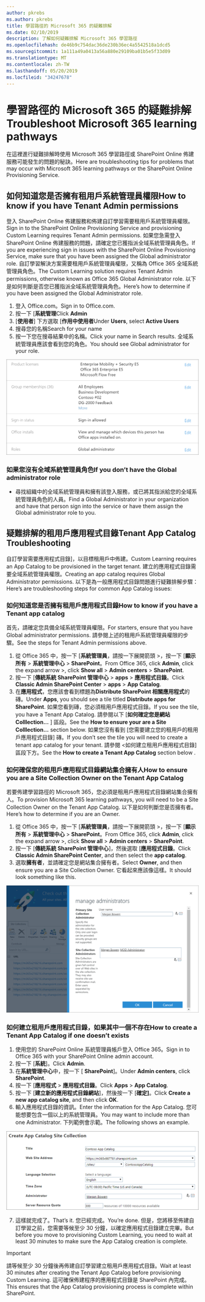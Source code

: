 ```yaml
---
author: pkrebs
ms.author: pkrebs
title: 學習路徑的 Microsoft 365 的疑難排解
ms.date: 02/10/2019
description: 了解如何疑難排解 Microsoft 365 學習路徑
ms.openlocfilehash: de46b9c754dac36de230b36ec4a5542518a1dcd5
ms.sourcegitcommit: 1a111a49a0413a56a880e29109ba01b5e5f33d09
ms.translationtype: MT
ms.contentlocale: zh-TW
ms.lasthandoff: 05/20/2019
ms.locfileid: "34247678"
---
```

# <a name="troubleshoot-microsoft-365-learning-pathways"></a><span data-ttu-id="b4a52-103">學習路徑的 Microsoft 365 的疑難排解</span><span class="sxs-lookup"><span data-stu-id="b4a52-103">Troubleshoot Microsoft 365 learning pathways</span></span>

<span data-ttu-id="b4a52-104">在這裡進行疑難排解時使用 Microsoft 365 學習路徑或 SharePoint Online 佈建服務可能發生的問題的秘訣。</span><span class="sxs-lookup"><span data-stu-id="b4a52-104">Here are troubleshooting tips for problems that may occur with Microsoft 365 learning pathways or the SharePoint Online Provisioning Service.</span></span>

## <a name="how-to-know-if-you-have-tenant-admin-permissions"></a><span data-ttu-id="b4a52-105">如何知道您是否擁有租用戶系統管理員權限</span><span class="sxs-lookup"><span data-stu-id="b4a52-105">How to know if you have Tenant Admin permissions</span></span>

<span data-ttu-id="b4a52-106">登入 SharePoint Online 佈建服務和佈建自訂學習需要租用戶系統管理員權限。</span><span class="sxs-lookup"><span data-stu-id="b4a52-106">Sign in to the SharePoint Online Provisioning Service and provisioning Custom Learning requires Tenant Admin permissions.</span></span> <span data-ttu-id="b4a52-107">如果您急需登入 SharePoint Online 佈建服務的問題，請確定您已獲指派全域系統管理員角色。</span><span class="sxs-lookup"><span data-stu-id="b4a52-107">If you are experiencing sign in issues with the SharePoint Online Provisioning Service, make sure that you have been assigned the Global administrator role.</span></span> <span data-ttu-id="b4a52-108">自訂學習解決方案需要租用戶系統管理員權限，又稱為 Office 365 全域系統管理員角色。</span><span class="sxs-lookup"><span data-stu-id="b4a52-108">The Custom Learning solution requires Tenant Admin permissions, otherwise known as Office 365 Global Administrator role.</span></span> <span data-ttu-id="b4a52-109">以下是如何判斷是否您已獲指派全域系統管理員角色。</span><span class="sxs-lookup"><span data-stu-id="b4a52-109">Here’s how to determine if you have been assigned the Global Administrator role.</span></span>

1.  <span data-ttu-id="b4a52-110">登入 Office.com。</span><span class="sxs-lookup"><span data-stu-id="b4a52-110">Sign in to Office.com.</span></span>
2.  <span data-ttu-id="b4a52-111">按一下 [**系統管理**</span><span class="sxs-lookup"><span data-stu-id="b4a52-111">Click **Admin**</span></span>
3.  <span data-ttu-id="b4a52-112">[**使用者**] 下方選取 [**作用中使用者**</span><span class="sxs-lookup"><span data-stu-id="b4a52-112">Under **Users**, select **Active Users**</span></span>
4.  <span data-ttu-id="b4a52-113">搜尋您的名稱</span><span class="sxs-lookup"><span data-stu-id="b4a52-113">Search for your name</span></span>
5.  <span data-ttu-id="b4a52-114">按一下您在搜尋結果中的名稱。</span><span class="sxs-lookup"><span data-stu-id="b4a52-114">Click your name in Search results.</span></span> <span data-ttu-id="b4a52-115">全域系統管理員應該會看到您的角色。</span><span class="sxs-lookup"><span data-stu-id="b4a52-115">You should see Global administrator for your role.</span></span>

![cg globaladminrole.png](media/cg-globaladminrole.png)

### <a name="if-you-dont-have-the-global-administrator-role"></a><span data-ttu-id="b4a52-117">如果您沒有全域系統管理員角色</span><span class="sxs-lookup"><span data-stu-id="b4a52-117">If you don’t have the Global administrator role</span></span>
- <span data-ttu-id="b4a52-118">尋找組織中的全域系統管理員和擁有該登入服務，或已將其指派給您的全域系統管理員角色的人員。</span><span class="sxs-lookup"><span data-stu-id="b4a52-118">Find a Global Administrator in your organization and have that person sign into the service or have them assign the Global administrator role to you.</span></span>

## <a name="tenant-app-catalog-troubleshooting"></a><span data-ttu-id="b4a52-119">疑難排解的租用戶應用程式目錄</span><span class="sxs-lookup"><span data-stu-id="b4a52-119">Tenant App Catalog Troubleshooting</span></span>
<span data-ttu-id="b4a52-120">自訂學習需要應用程式目錄]，以目標租用戶中佈建。</span><span class="sxs-lookup"><span data-stu-id="b4a52-120">Custom Learning requires an App Catalog to be provisioned in the target tenant.</span></span> <span data-ttu-id="b4a52-121">建立的應用程式目錄需要全域系統管理員權限。</span><span class="sxs-lookup"><span data-stu-id="b4a52-121">Creating an app catalog requires Global Administrator permissions.</span></span> <span data-ttu-id="b4a52-122">以下是為一般應用程式目錄問題進行疑難排解步驟：</span><span class="sxs-lookup"><span data-stu-id="b4a52-122">Here’s are troubleshooting steps for common App Catalog issues:</span></span>

### <a name="how-to-know-if-you-have-a-tenant-app-catalog"></a><span data-ttu-id="b4a52-123">如何知道您是否擁有租用戶應用程式目錄</span><span class="sxs-lookup"><span data-stu-id="b4a52-123">How to know if you have a Tenant app catalog</span></span> 
<span data-ttu-id="b4a52-124">首先，請確定您具備全域系統管理員權限。</span><span class="sxs-lookup"><span data-stu-id="b4a52-124">For starters, ensure that you have Global administrator permissions.</span></span> <span data-ttu-id="b4a52-125">請參閱上述的租用戶系統管理員權限的步驟。</span><span class="sxs-lookup"><span data-stu-id="b4a52-125">See the steps for Tenant Admin permissions above.</span></span>

1. <span data-ttu-id="b4a52-126">從 Office 365 中，按一下 [**系統管理員**，請按一下展開箭頭 >，按一下 [**顯示所有** > **系統管理中心** > **SharePoint**。</span><span class="sxs-lookup"><span data-stu-id="b4a52-126">From Office 365, click **Admin**, click the expand arrow >, click **Show all** > **Admin centers** > **SharePoint**.</span></span>
2. <span data-ttu-id="b4a52-127">按一下 [**傳統系統 SharePoint 管理中心** > **apps** > **應用程式目錄**。</span><span class="sxs-lookup"><span data-stu-id="b4a52-127">Click **Classic Admin SharePoint Center** > **apps** > **App Catalog**.</span></span>
3. <span data-ttu-id="b4a52-128">在**應用程式**，您應該會看到標題為**Distribute SharePoint 相關應用程式**的磚。</span><span class="sxs-lookup"><span data-stu-id="b4a52-128">Under **Apps**, you should see a tile titled **Distribute apps for SharePoint**.</span></span> <span data-ttu-id="b4a52-129">如果您看到磚，您必須租用戶應用程式目錄。</span><span class="sxs-lookup"><span data-stu-id="b4a52-129">If you see the tile, you have a Tenant App Catalog.</span></span> <span data-ttu-id="b4a52-130">請參閱以下 [**如何確定您是網站 Colllection...** ] 區段。</span><span class="sxs-lookup"><span data-stu-id="b4a52-130">See the **How to ensure your are a Site Colllection...** section below.</span></span> <span data-ttu-id="b4a52-131">如果您沒有看到 [您需要建立您的租用戶的租用戶應用程式目錄] 磚。</span><span class="sxs-lookup"><span data-stu-id="b4a52-131">If you don’t see the tile you will need to create a tenant app catalog for your tenant.</span></span> <span data-ttu-id="b4a52-132">請參閱 <<c0>如何建立租用戶應用程式目錄] 區段下方。</span><span class="sxs-lookup"><span data-stu-id="b4a52-132">See the **How to create a Tenant App Catalog** section below .</span></span>

### <a name="how-to-ensure-you-are-a-site-collection-owner-on-the-tenant-app-catalog"></a><span data-ttu-id="b4a52-133">如何確保您的租用戶應用程式目錄網站集合擁有人</span><span class="sxs-lookup"><span data-stu-id="b4a52-133">How to ensure you are a Site Collection Owner on the Tenant App Catalog</span></span> 
<span data-ttu-id="b4a52-134">若要佈建學習路徑的 Microsoft 365，您必須是租用戶應用程式目錄網站集合擁有人。</span><span class="sxs-lookup"><span data-stu-id="b4a52-134">To provision Microsoft 365 learning pathways, you will need to be a Site Collection Owner on the Tenant App Catalog.</span></span> <span data-ttu-id="b4a52-135">以下是如何判斷您是否擁有者。</span><span class="sxs-lookup"><span data-stu-id="b4a52-135">Here’s how to determine if you are an Owner.</span></span>

1. <span data-ttu-id="b4a52-136">從 Office 365 中，按一下 [**系統管理員**，請按一下展開箭頭 >，按一下 [**顯示所有** > **系統管理中心** > **SharePoint**。</span><span class="sxs-lookup"><span data-stu-id="b4a52-136">From Office 365, click **Admin**, click the expand arrow >, click **Show all** > **Admin centers** > **SharePoint**.</span></span>
2. <span data-ttu-id="b4a52-137">按一下 [**傳統系統 SharePoint 管理中心**]，然後選取 [**應用程式目錄**。</span><span class="sxs-lookup"><span data-stu-id="b4a52-137">Click **Classic Admin SharePoint Center**, and then select the **app catalog**.</span></span>
3. <span data-ttu-id="b4a52-138">選取**擁有者**，並請確定您是網站集合擁有者。</span><span class="sxs-lookup"><span data-stu-id="b4a52-138">Select **Owner**, and then ensure you are a Site Collection Owner.</span></span> <span data-ttu-id="b4a52-139">它看起來應該像這樣。</span><span class="sxs-lookup"><span data-stu-id="b4a52-139">It should look something like this.</span></span>
 
![cg sitecollectionowner.png](media/cg-sitecollectionowner.png)

### <a name="how-to-create-a-tenant-app-catalog-if-one-doesnt-exists"></a><span data-ttu-id="b4a52-141">如何建立租用戶應用程式目錄，如果其中一個不存在</span><span class="sxs-lookup"><span data-stu-id="b4a52-141">How to create a Tenant App Catalog if one doesn’t exists</span></span> 
1. <span data-ttu-id="b4a52-142">使用您的 SharePoint Online 系統管理員帳戶登入 Office 365。</span><span class="sxs-lookup"><span data-stu-id="b4a52-142">Sign in to Office 365 with your SharePoint Online admin account.</span></span>
2. <span data-ttu-id="b4a52-143">按一下 [**系統**]。</span><span class="sxs-lookup"><span data-stu-id="b4a52-143">Click **Admin**.</span></span>
3. <span data-ttu-id="b4a52-144">在**系統管理中心**中，按一下 [ **SharePoint**]。</span><span class="sxs-lookup"><span data-stu-id="b4a52-144">Under **Admin centers**, click **SharePoint**.</span></span> 
4. <span data-ttu-id="b4a52-145">按一下 [**應用程式** > **應用程式目錄**。</span><span class="sxs-lookup"><span data-stu-id="b4a52-145">Click **Apps** > **App Catalog**.</span></span>
5. <span data-ttu-id="b4a52-146">按一下 [**建立新的應用程式目錄網站**]，然後按一下 [**確定]**。</span><span class="sxs-lookup"><span data-stu-id="b4a52-146">Click **Create a new app catalog site**, and then click **OK**.</span></span> 
6.  <span data-ttu-id="b4a52-147">輸入應用程式目錄的資訊。</span><span class="sxs-lookup"><span data-stu-id="b4a52-147">Enter the information for the App Catalog.</span></span> <span data-ttu-id="b4a52-148">您可能想要包含一個以上的系統管理員。</span><span class="sxs-lookup"><span data-stu-id="b4a52-148">You may want to include more than one Administrator.</span></span> <span data-ttu-id="b4a52-149">下列範例會示範。</span><span class="sxs-lookup"><span data-stu-id="b4a52-149">The following shows an example.</span></span>  

![cg appcatalogfinish.png](media/cg-appcatalogfinish.png)

7.  <span data-ttu-id="b4a52-151">這樣就完成了。</span><span class="sxs-lookup"><span data-stu-id="b4a52-151">That’s it.</span></span> <span data-ttu-id="b4a52-152">您已經完成。</span><span class="sxs-lookup"><span data-stu-id="b4a52-152">You’re done.</span></span> <span data-ttu-id="b4a52-153">但是，您將移至佈建自訂學習之前，您需要等候至少 30 分鐘，以確定應用程式目錄建立完畢。</span><span class="sxs-lookup"><span data-stu-id="b4a52-153">But before you move to provisioning Custom Learning, you need to wait at least 30 minutes to make sure the App Catalog creation is complete.</span></span> 

> [!IMPORTANT]
> <span data-ttu-id="b4a52-154">請等候至少 30 分鐘後再佈建自訂學習建立租用戶應用程式目錄。</span><span class="sxs-lookup"><span data-stu-id="b4a52-154">Wait at least 30 minutes after creating the Tenant App Catalog before provisioning Custom Learning.</span></span> <span data-ttu-id="b4a52-155">這可確保佈建程序的應用程式目錄是 SharePoint 內完成。</span><span class="sxs-lookup"><span data-stu-id="b4a52-155">This ensures that the App Catalog provisioning process is complete within SharePoint.</span></span> 